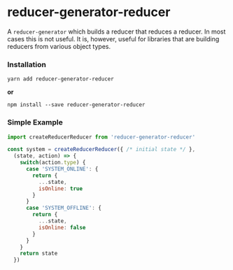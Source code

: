 # reducer-generator-reducer

A `reducer-generator` which builds a reducer that reduces a reducer.  In most 
cases this is not useful.  It is, however, useful for libraries that are building 
reducers from various object types.

### Installation

```
yarn add reducer-generator-reducer
```

**or**

```
npm install --save reducer-generator-reducer
```

### Simple Example

```js
import createReducerReducer from 'reducer-generator-reducer'

const system = createReducerReducer({ /* initial state */ },
  (state, action) => {
    switch(action.type) {
      case 'SYSTEM_ONLINE': {
        return {
          ...state,
          isOnline: true
        }
      }
      case 'SYSTEM_OFFLINE': {
        return {
          ...state,
          isOnline: false
        }
      }
    }
    return state
  })
```